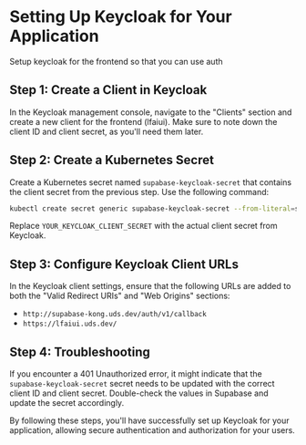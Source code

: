 # Setting Up Keycloak for Your Application

Setup keycloak for the frontend so that you can use auth

## Step 1: Create a Client in Keycloak

In the Keycloak management console, navigate to the "Clients" section and create a new client for the frontend (lfaiui). Make sure to note down the client ID and client secret, as you'll need them later.

## Step 2: Create a Kubernetes Secret

Create a Kubernetes secret named `supabase-keycloak-secret` that contains the client secret from the previous step. Use the following command:

```bash
kubectl create secret generic supabase-keycloak-secret --from-literal=secret='YOUR_KEYCLOAK_CLIENT_SECRET' -n leapfrogai
```

Replace `YOUR_KEYCLOAK_CLIENT_SECRET` with the actual client secret from Keycloak.

## Step 3: Configure Keycloak Client URLs

In the Keycloak client settings, ensure that the following URLs are added to both the "Valid Redirect URIs" and "Web Origins" sections:

- `http://supabase-kong.uds.dev/auth/v1/callback`
- `https://lfaiui.uds.dev/`

## Step 4: Troubleshooting

If you encounter a 401 Unauthorized error, it might indicate that the `supabase-keycloak-secret` secret needs to be updated with the correct client ID and client secret. Double-check the values in Supabase and update the secret accordingly.

By following these steps, you'll have successfully set up Keycloak for your application, allowing secure authentication and authorization for your users.